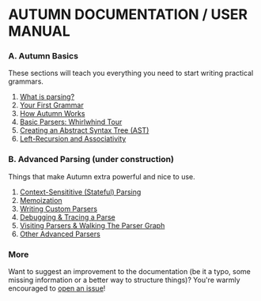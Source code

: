 # AUTUMN DOCUMENTATION / USER MANUAL

### A. Autumn Basics

These sections will teach you everything you need to start writing practical grammars.

1. [What is parsing?](A1-parsing.md)
2. [Your First Grammar](A2-first-grammar.md)
3. [How Autumn Works](A3-how-autumn-works.md)
4. [Basic Parsers: Whirlwhind Tour](A4-basic-parsers.md)
5. [Creating an Abstract Syntax Tree (AST)](A5-creating-an-ast.md)
6. [Left-Recursion and Associativity](A6-left-recursion-associativity.md)

### B. Advanced Parsing (under construction)

Things that make Autumn extra powerful and nice to use.

1. [Context-Sensititive (Stateful) Parsing](B1-context-sensitive-parsing.md)
2. [Memoization](B2-memoization.md)
3. [Writing Custom Parsers](B3-custom-parsers.md)
4. [Debugging & Tracing a Parse](B4-debugging-tracing.md)
5. [Visiting Parsers & Walking The Parser Graph](B5-parser-visitors-walkers.md)
6. [Other Advanced Parsers](B6-other-advanced-parsers.md)

### More

Want to suggest an improvement to the documentation (be it a typo, some missing information or a
better way to structure things)? You're warmly encouraged to [open an issue]!

[open an issue]: https://github.com/norswap/autumn/issues/new